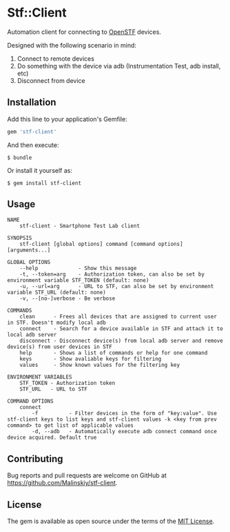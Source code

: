 # Stf::Client

Automation client for connecting to [OpenSTF](https://github.com/openstf/stf) devices.

Designed with the following scenario in mind:

1. Connect to remote devices
2. Do something with the device via adb (Instrumentation Test, adb install, etc)
3. Disconnect from device

## Installation

Add this line to your application's Gemfile:

```ruby
gem 'stf-client'
```

And then execute:

    $ bundle

Or install it yourself as:

    $ gem install stf-client

## Usage

```
NAME
    stf-client - Smartphone Test Lab client

SYNOPSIS
    stf-client [global options] command [command options] [arguments...]

GLOBAL OPTIONS
    --help             - Show this message
    -t, --token=arg    - Authorization token, can also be set by environment variable STF_TOKEN (default: none)
    -u, --url=arg      - URL to STF, can also be set by environment variable STF_URL (default: none)
    -v, --[no-]verbose - Be verbose

COMMANDS
    clean      - Frees all devices that are assigned to current user in STF. Doesn't modify local adb
    connect    - Search for a device available in STF and attach it to local adb server
    disconnect - Disconnect device(s) from local adb server and remove device(s) from user devices in STF
    help       - Shows a list of commands or help for one command
    keys       - Show avaliable keys for filtering
    values     - Show known values for the filtering key
    
ENVIRONMENT VARIABLES
    STF_TOKEN - Authorization token 
    STF_URL   - URL to STF 

COMMAND OPTIONS
    connect
        -f          - Filter devices in the form of "key:value". Use stf-client keys to list keys and stf-client values -k <key from prev command> to get list of applicable values
        -d, --adb   - Automatically execute adb connect command once device acquired. Default true
```

## Contributing

Bug reports and pull requests are welcome on GitHub at https://github.com/Malinskiy/stf-client.

## License

The gem is available as open source under the terms of the [MIT License](http://opensource.org/licenses/MIT).